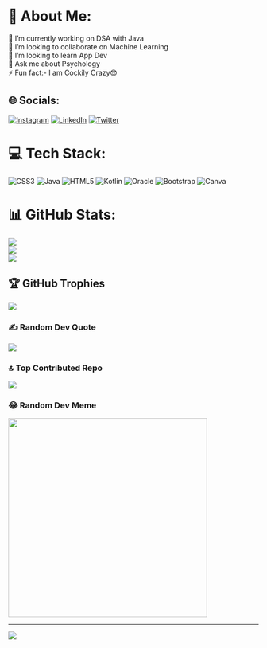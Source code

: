 # 💫 About Me:
🔭 I’m currently working on DSA with Java<br>👯 I’m looking to collaborate on Machine Learning<br>🌱 I’m looking to learn App Dev<br>💬 Ask me about Psychology<br>⚡ Fun fact:- I am Cockily Crazy😎


## 🌐 Socials:
[![Instagram](https://img.shields.io/badge/Instagram-%23E4405F.svg?logo=Instagram&logoColor=white)](https://instagram.com/mr_yor_10) [![LinkedIn](https://img.shields.io/badge/LinkedIn-%230077B5.svg?logo=linkedin&logoColor=white)](https://linkedin.com/in/in/mr-yor886) [![Twitter](https://img.shields.io/badge/Twitter-%231DA1F2.svg?logo=Twitter&logoColor=white)](https://twitter.com/@aviraj_roy_886) 

# 💻 Tech Stack:
![CSS3](https://img.shields.io/badge/css3-%231572B6.svg?style=flat-square&logo=css3&logoColor=white) ![Java](https://img.shields.io/badge/java-%23ED8B00.svg?style=flat-square&logo=openjdk&logoColor=white) ![HTML5](https://img.shields.io/badge/html5-%23E34F26.svg?style=flat-square&logo=html5&logoColor=white) ![Kotlin](https://img.shields.io/badge/kotlin-%237F52FF.svg?style=flat-square&logo=kotlin&logoColor=white) ![Oracle](https://img.shields.io/badge/Oracle-F80000?style=flat-square&logo=oracle&logoColor=white) ![Bootstrap](https://img.shields.io/badge/bootstrap-%238511FA.svg?style=flat-square&logo=bootstrap&logoColor=white) ![Canva](https://img.shields.io/badge/Canva-%2300C4CC.svg?style=flat-square&logo=Canva&logoColor=white) 
# 📊 GitHub Stats:
![](https://github-readme-stats.vercel.app/api?username=Aviraj-Roy&theme=prussian&hide_border=false&include_all_commits=true&count_private=true)<br/>
![](https://github-readme-streak-stats.herokuapp.com/?user=Aviraj-Roy&theme=prussian&hide_border=false)<br/>
![](https://github-readme-stats.vercel.app/api/top-langs/?username=Aviraj-Roy&theme=prussian&hide_border=false&include_all_commits=true&count_private=true&layout=compact)

## 🏆 GitHub Trophies
![](https://github-profile-trophy.vercel.app/?username=Aviraj-Roy&theme=radical&no-frame=false&no-bg=false&margin-w=4)

### ✍️ Random Dev Quote
![](https://quotes-github-readme.vercel.app/api?type=horizontal&theme=radical)

### 🔝 Top Contributed Repo
![](https://github-contributor-stats.vercel.app/api?username=Aviraj-Roy&limit=5&theme=dark&combine_all_yearly_contributions=true)

### 😂 Random Dev Meme
<img src='https://randommeme-five.vercel.app/' style="height: 400px;"/>

---
[![](https://visitcount.itsvg.in/api?id=Aviraj-Roy&icon=0&color=0)](https://visitcount.itsvg.in)

<!-- Proudly created with GPRM ( https://gprm.itsvg.in ) -->
